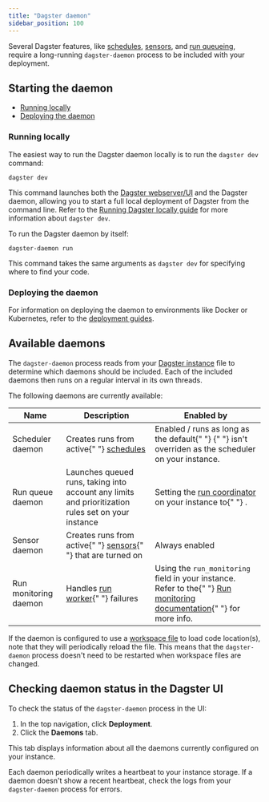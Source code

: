 ```yaml
---
title: "Dagster daemon"
sidebar_position: 100
---
```


Several Dagster features, like [schedules](/concepts/automation/schedules), [sensors](/concepts/partitions-schedules-sensors/sensors), and [run queueing](/guides/customizing-run-queue-priority), require a long-running `dagster-daemon` process to be included with your deployment.

## Starting the daemon

- [Running locally](#running-locally)
- [Deploying the daemon](#deploying-the-daemon)

### Running locally

<TabGroup>
  <TabItem name="Running the daemon and webserver">

The easiest way to run the Dagster daemon locally is to run the `dagster dev` command:

```shell
dagster dev
```

This command launches both the [Dagster webserver/UI](/concepts/webserver/ui) and the Dagster daemon, allowing you to start a full local deployment of Dagster from the command line. Refer to the [Running Dagster locally guide](/guides/running-dagster-locally) for more information about `dagster dev`.

  </TabItem>
  <TabItem name="Running only the daemon">

To run the Dagster daemon by itself:

```shell
dagster-daemon run
```

This command takes the same arguments as `dagster dev` for specifying where to find your code.

  </TabItem>
</TabGroup>

### Deploying the daemon

For information on deploying the daemon to environments like Docker or Kubernetes, refer to the [deployment guides](/deployment/guides).

## Available daemons

The `dagster-daemon` process reads from your [Dagster instance](/deployment/dagster-instance) file to determine which daemons should be included. Each of the included daemons then runs on a regular interval in its own threads.

The following daemons are currently available:

<table
  className="table"
  style={{
    width: "100%",
  }}
>
  <thead>
    <tr>
      <th
        style={{
          width: "20%",
        }}
      >
        Name
      </th>
      <th>Description</th>
      <th>Enabled by</th>
    </tr>
  </thead>
  <tbody>
    <tr>
      <td>Scheduler daemon</td>
      <td>
        Creates runs from active{" "}
        <a href="/concepts/automation/schedules">schedules</a>
      </td>
      <td>
        Enabled / runs as long as the default{" "}
        <PyObject
          module="dagster._core.scheduler"
          object="DagsterDaemonScheduler"
        />{" "}
        isn't overriden as the scheduler on your instance.
      </td>
    </tr>
    <tr>
      <td>Run queue daemon</td>
      <td>
        Launches queued runs, taking into account any limits and prioritization
        rules set on your instance
      </td>
      <td>
        Setting the <a href="/deployment/run-coordinator">run coordinator</a> on
        your instance to{" "}
        <PyObject
          module="dagster._core.run_coordinator"
          object="QueuedRunCoordinator"
        />
        .
      </td>
    </tr>
    <tr>
      <td>Sensor daemon</td>
      <td>
        Creates runs from active{" "}
        <a href="/concepts/partitions-schedules-sensors/sensors">sensors</a>{" "}
        that are turned on
      </td>
      <td>Always enabled</td>
    </tr>
    <tr>
      <td>Run monitoring daemon</td>
      <td>
        Handles <a href="/deployment/overview#job-execution-flow">run worker</a>{" "}
        failures
      </td>
      <td>
        Using the <code>run_monitoring</code> field in your instance. Refer to
        the{" "}
        <a href="/deployment/run-monitoring">Run monitoring documentation</a>{" "}
        for more info.
      </td>
    </tr>
  </tbody>
</table>

If the daemon is configured to use a [workspace file](/concepts/code-locations/workspace-files) to load code location(s), note that they will periodically reload the file. This means that the `dagster-daemon` process doesn't need to be restarted when workspace files are changed.

## Checking daemon status in the Dagster UI

To check the status of the `dagster-daemon` process in the UI:

1. In the top navigation, click **Deployment**.
2. Click the **Daemons** tab.

This tab displays information about all the daemons currently configured on your instance.

Each daemon periodically writes a heartbeat to your instance storage. If a daemon doesn't show a recent heartbeat, check the logs from your `dagster-daemon` process for errors.
